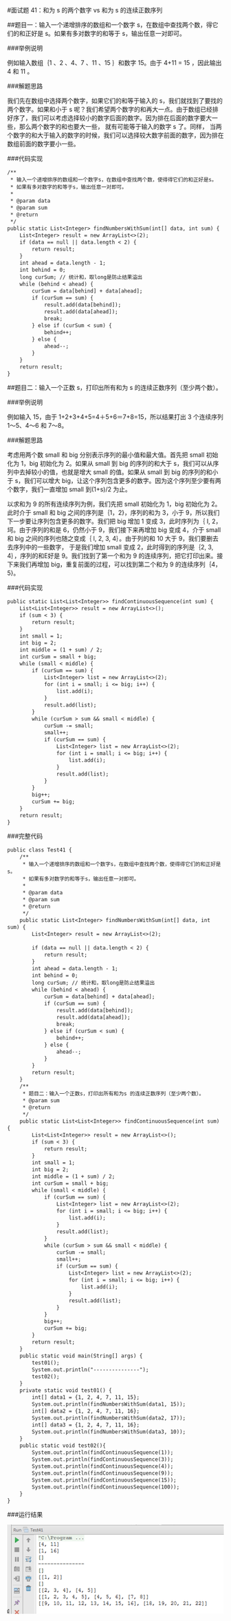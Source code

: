 #面试题 41：和为 s 的两个数字 vs 和为 s 的连续正数序列

##题目一：输入一个递增排序的数组和一个数字 s，在数组中查找两个数，得它们的和正好是 s。如果有多对数字的和等于 s，输出任意一对即可。

###举例说明

例如输入数组｛1 、2 、4、7 、11 、15 ｝和数字 15。由于 4+11 = 15 ，因此输出 4 和 11 。

###解题思路

我们先在数组中选择两个数字，如果它们的和等于输入的 s，我们就找到了要找的两个数字。如果和小于 s 呢？我们希望两个数字的和再大一点。由于数组已经排好序了，我们可以考虑选择较小的数字后面的数字。因为排在后面的数字要大一些，那么两个数字的和也要大一些， 就有可能等于输入的数字 s 了。同样， 当两个数字的和大于输入的数字的时候，我们可以选择较大数字前面的数字，因为排在数组前面的数字要小一些。

###代码实现

```
/**
 * 输入一个递增排序的数组和一个数字s，在数组中查找两个数，使得得它们的和正好是s。
 * 如果有多对数字的和等于s，输出任意一对即可。
 *
 * @param data
 * @param sum
 * @return
 */
public static List<Integer> findNumbersWithSum(int[] data, int sum) {
    List<Integer> result = new ArrayList<>(2);
    if (data == null || data.length < 2) {
        return result;
    }
    int ahead = data.length - 1;
    int behind = 0;
    long curSum; // 统计和，取long是防止结果溢出
    while (behind < ahead) {
        curSum = data[behind] + data[ahead];
        if (curSum == sum) {
            result.add(data[behind]);
            result.add(data[ahead]);
            break;
        } else if (curSum < sum) {
            behind++;
        } else {
            ahead--;
        }
    }
    return result;
}
```

##题目二：输入一个正数 s，打印出所有和为 s 的连续正数序列（至少两个数）。

###举例说明

例如输入 15，由于 1+2+3+4+5=4＋5+6＝7+8=15，所以结果打出 3 个连续序列 1～5、4～6 和 7～8。

###解题思路

考虑用两个数 small 和 big 分别表示序列的最小值和最大值。首先把 small 初始化为 1，big 初始化为 2。如果从 small 到 big 的序列的和大于 s，我们可以从序列中去掉较小的值，也就是增大 small 的值。如果从 small 到 big 的序列的和小于 s，我们可以增大 big，让这个序列包含更多的数字。因为这个序列至少要有两个数字，我们一直增加 small 到(1+s)/2 为止。 

以求和为 9 的所有连续序列为例，我们先把 small 初始化为 1，big 初始化为 2。此时介于 small  和 big 之间的序列是｛1，2}，序列的和为 3，小于 9，所以我们下一步要让序列包含更多的数字。我们把 big 增加 1 变成 3，此时序列为｛ I, 2，坷。由于序列的和是 6，仍然小于 9，我们接下来再增加 big 变成 4，介于 small 和 big 之间的序列也随之变成｛ l, 2, 3, 4｝。由于列的和 10 大于 9，我们要删去去序列中的一些数字， 于是我们增加 small 变成 2，此时得到的序列是｛2, 3, 4｝，序列的和E好是 9。我们找到了第一个和为 9 的连续序列，把它打印出来。接下来我们再增加 big，重复前面的过程，可以找到第二个和为 9 的连续序列｛4，5}。

###代码实现

```
public static List<List<Integer>> findContinuousSequence(int sum) {
    List<List<Integer>> result = new ArrayList<>();
    if (sum < 3) {
        return result;
    }
    int small = 1;
    int big = 2;
    int middle = (1 + sum) / 2;
    int curSum = small + big;
    while (small < middle) {
        if (curSum == sum) {
            List<Integer> list = new ArrayList<>(2);
            for (int i = small; i <= big; i++) {
                list.add(i);
            }
            result.add(list);
        }
        while (curSum > sum && small < middle) {
            curSum -= small;
            small++;
            if (curSum == sum) {
                List<Integer> list = new ArrayList<>(2);
                for (int i = small; i <= big; i++) {
                    list.add(i);
                }
                result.add(list);
            }
        }
        big++;
        curSum += big;
    }
    return result;
}
```

###完整代码

```
public class Test41 {
    /**
     * 输入一个递增排序的数组和一个数字s，在数组中查找两个数，使得得它们的和正好是s。
     * 如果有多对数字的和等于s，输出任意一对即可。
     *
     * @param data
     * @param sum
     * @return
     */
    public static List<Integer> findNumbersWithSum(int[] data, int sum) {
        List<Integer> result = new ArrayList<>(2);

        if (data == null || data.length < 2) {
            return result;
        }
        int ahead = data.length - 1;
        int behind = 0;
        long curSum; // 统计和，取long是防止结果溢出
        while (behind < ahead) {
            curSum = data[behind] + data[ahead];
            if (curSum == sum) {
                result.add(data[behind]);
                result.add(data[ahead]);
                break;
            } else if (curSum < sum) {
                behind++;
            } else {
                ahead--;
            }
        }
        return result;
    }
    /**
     * 题目二：输入一个正数s，打印出所有和为s 的连续正数序列（至少两个数）。
     * @param sum
     * @return
     */
    public static List<List<Integer>> findContinuousSequence(int sum) {
        List<List<Integer>> result = new ArrayList<>();
        if (sum < 3) {
            return result;
        }
        int small = 1;
        int big = 2;
        int middle = (1 + sum) / 2;
        int curSum = small + big;
        while (small < middle) {
            if (curSum == sum) {
                List<Integer> list = new ArrayList<>(2);
                for (int i = small; i <= big; i++) {
                    list.add(i);
                }
                result.add(list);
            }
            while (curSum > sum && small < middle) {
                curSum -= small;
                small++;
                if (curSum == sum) {
                    List<Integer> list = new ArrayList<>(2);
                    for (int i = small; i <= big; i++) {
                        list.add(i);
                    }
                    result.add(list);
                }
            }
            big++;
            curSum += big;
        }
        return result;
    }
    public static void main(String[] args) {
        test01();
        System.out.println("---------------");
        test02();
    }
    private static void test01() {
        int[] data1 = {1, 2, 4, 7, 11, 15};
        System.out.println(findNumbersWithSum(data1, 15));
        int[] data2 = {1, 2, 4, 7, 11, 16};
        System.out.println(findNumbersWithSum(data2, 17));
        int[] data3 = {1, 2, 4, 7, 11, 16};
        System.out.println(findNumbersWithSum(data3, 10));
    }
    public static void test02(){
        System.out.println(findContinuousSequence(1));
        System.out.println(findContinuousSequence(3));
        System.out.println(findContinuousSequence(4));
        System.out.println(findContinuousSequence(9));
        System.out.println(findContinuousSequence(15));
        System.out.println(findContinuousSequence(100));
    }
}
```

###运行结果

![](images/59.png)